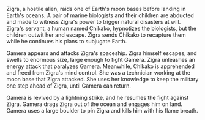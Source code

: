 <!-- Gamera vs. Zigra (1971) -->

Zigra, a hostile alien, raids one of Earth's moon bases before landing in Earth's oceans. A pair of marine biologists and their children are abducted and made to witness Zigra's power to trigger natural disasters at will. Zigra's servant, a human named Chikako, hypnotizes the biologists, but the children outwit her and escape. Zigra sends Chikako to recapture them while he continues his plans to subjugate Earth.

Gamera appears and attacks Zigra's spaceship. Zigra himself escapes, and swells to enormous size, large enough to fight Gamera. Zigra unleashes an energy attack that paralyzes Gamera. Meanwhile, Chikako is apprehended and freed from Zigra's mind control. She was a technician working at the moon base that Zigra attacked. She uses her knowledge to keep the military one step ahead of Zigra, until Gamera can return.

Gamera is revived by a lightning strike, and he resumes the fight against Zigra. Gamera drags Zigra out of the ocean and engages him on land. Gamera uses a large boulder to pin Zigra and kills him with his flame breath.